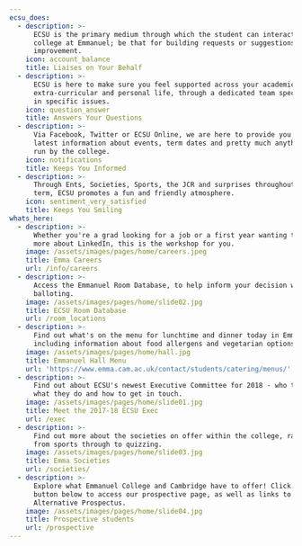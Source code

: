 ```yaml
---
ecsu_does:
  - description: >-
      ECSU is the primary medium through which the student can interact with the
      college at Emmanuel; be that for building requests or suggestions for
      improvement.
    icon: account_balance
    title: Liaises on Your Behalf
  - description: >-
      ECSU is here to make sure you feel supported across your academic,
      extra-curricular and personal life, through a dedicated team specialising
      in specific issues.
    icon: question_answer
    title: Answers Your Questions
  - description: >-
      Via Facebook, Twitter or ECSU Online, we are here to provide you with the
      latest information about events, term dates and pretty much anything else
      run by the college.
    icon: notifications
    title: Keeps You Informed
  - description: >-
      Through Ents, Societies, Sports, the JCR and surprises throughout the
      term, ECSU promotes a fun and friendly atmosphere.
    icon: sentiment_very_satisfied
    title: Keeps You Smiling
whats_here:
  - description: >-
      Whether you're a grad looking for a job or a first year wanting to hear
      more about LinkedIn, this is the workshop for you.
    image: /assets/images/pages/home/careers.jpeg
    title: Emma Careers
    url: /info/careers
  - description: >-
      Access the Emmanuel Room Database, to help inform your decision when
      balloting.
    image: /assets/images/pages/home/slide02.jpg
    title: ECSU Room Database
    url: /room_locations
  - description: >-
      Find out what's on the menu for lunchtime and dinner today in Emmanuel,
      including information about food allergens and vegetarian options.
    image: /assets/images/pages/home/hall.jpg
    title: Emmanuel Hall Menu
    url: 'https://www.emma.cam.ac.uk/contact/students/catering/menus/'
  - description: >-
      Find out about ECSU's newest Executive Committee for 2018 - who they are,
      what they do and how to get in touch.
    image: /assets/images/pages/home/slide01.jpg
    title: Meet the 2017-18 ECSU Exec
    url: /exec
  - description: >-
      Find out more about the societies on offer within the college, ranging
      from sports through to quizzing.
    image: /assets/images/pages/home/slide03.jpg
    title: Emma Societies
    url: /societies/
  - description: >-
      Explore what Emmanuel College and Cambridge have to offer! Click on the
      button below to access our prospective page, as well as links to the
      Alternative Prospectus.
    image: /assets/images/pages/home/slide04.jpg
    title: Prospective students
    url: /prospective
---
```


